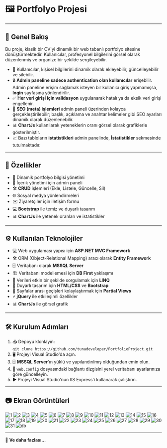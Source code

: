# 🖼️ **Portfolyo Projesi**

---

## 🌟 **Genel Bakış**

Bu proje, klasik bir CV'yi dinamik bir web tabanlı portfolyo sitesine dönüştürmektedir. Kullanıcılar, profesyonel bilgilerini görsel olarak düzenlenmiş ve organize bir şekilde sergileyebilir.

- 👤 Kullanıcılar, kişisel bilgilerini dinamik olarak ekleyebilir, güncelleyebilir ve silebilir.
- 🔒 **Admin paneline sadece authentication olan kullanıcılar** erişebilir. Admin paneline erişim sağlamak isteyen bir kullanıcı giriş yapmamışsa, **login** sayfasına yönlendirilir.
- ✅ **Her veri girişi için validasyon** uygulanarak hatalı ya da eksik veri girişi engellenir.
- 🔧 **SEO (meta) işlemleri** admin paneli üzerinden kolayca gerçekleştirilebilir; başlık, açıklama ve anahtar kelimeler gibi SEO ayarları dinamik olarak düzenlenebilir.
- 📊 **ChartJs** kullanılarak yeteneklerin oranı görsel olarak grafiklerle gösterilmiştir.
- 📈 Bazı tabloların **istatistikleri** admin panelinde, **İstatistikler** sekmesinde tutulmaktadır.

---

## 🚀 **Özellikler**

- 📝 Dinamik portfolyo bilgisi yönetimi
- 🔧 İçerik yönetimi için admin paneli
- 🛠️ **CRUD** işlemleri (Ekle, Listele, Güncelle, Sil)
- 🌐 Sosyal medya yönlendirmeleri
- ✉️ Ziyaretçiler için iletişim formu
- 💻 **Bootstrap** ile temiz ve duyarlı tasarım
- 📊 **ChartJs** ile yetenek oranları ve istatistikler

---

## ⚙️ **Kullanılan Teknolojiler**

- 💻 Web uygulaması yapısı için **ASP.NET MVC Framework**
- 🛠️ ORM (Object-Relational Mapping) aracı olarak **Entity Framework**
- 🗄️ Veritabanı olarak **MSSQL Server**
- 🏗️ Veritabanı modellemesi için **DB First** yaklaşımı
- 🔎 Verileri etkin bir şekilde sorgulamak için **LINQ**
- 🎨 Duyarlı tasarım için **HTML/CSS** ve **Bootstrap**
- 📄 Sayfalar arası geçişleri kolaylaştırmak için **Partial Views**
- ⚡ **jQuery** ile etkileşimli özellikler
- 📊 **ChartJs** ile görsel grafik

---

## 🛠️ **Kurulum Adımları**

1. 📥 Depoyu klonlayın:  
   `git clone https://github.com/tunadeveloper/PortfolioProject.git`
2. 🖥️ Projeyi Visual Studio'da açın.
3. 🗄️ **MSSQL Server**'ın yüklü ve yapılandırılmış olduğundan emin olun.
4. 📝 `web.config` dosyasındaki bağlantı dizgisini yerel veritabanı ayarlarınıza göre güncelleyin.
5. ▶️ Projeyi Visual Studio'nun IIS Express'i kullanarak çalıştırın.

---

## 📷 **Ekran Görüntüleri**

![1](https://github.com/user-attachments/assets/81ff159e-4b19-4e4a-8046-f9468ba0db6c)
![2](https://github.com/user-attachments/assets/ca710f86-d643-4fbf-8938-affdbc7da7e8)
![3](https://github.com/user-attachments/assets/a66a3a57-4c73-4597-9562-c399c039c9f7)
![4](https://github.com/user-attachments/assets/102187a5-4688-4c02-bd6a-a9975809b5e2)
![5](https://github.com/user-attachments/assets/cb91938f-6e5f-47fa-a5b7-3adc20344738)
![6](https://github.com/user-attachments/assets/fb3ab6ff-a209-47c8-9d70-b812b5e3f096)
![7](https://github.com/user-attachments/assets/b6a3dd95-4567-47ef-abc5-28d02209e722)
![8](https://github.com/user-attachments/assets/3a07e820-8500-4c79-aac0-5cfd5a3c63a6)
![9](https://github.com/user-attachments/assets/03b3e70e-03f3-4287-a263-e9d43e75bc0e)
![10](https://github.com/user-attachments/assets/eaac2079-c866-4bec-a726-d642947da945)
![11](https://github.com/user-attachments/assets/2df6f42b-adb5-4c8f-839a-6b0d18d528fe)
![12](https://github.com/user-attachments/assets/f0fd9e01-88fd-48a3-9fd4-1eed7cdddf90)
![13](https://github.com/user-attachments/assets/28598b72-dabd-493a-9bfd-d4ddd71d4956)
![14](https://github.com/user-attachments/assets/dfd5c5c0-7190-4f76-8e6d-9c621164bbe3)
![15](https://github.com/user-attachments/assets/f6c612c5-a464-448d-84b2-d9af5492aba3)
![16](https://github.com/user-attachments/assets/51805e1e-09de-425b-a88f-b8751f08fdb6)
![17](https://github.com/user-attachments/assets/27b618f3-8b92-4315-9198-390ae4ad1928)
![18](https://github.com/user-attachments/assets/69c65cc6-2081-4814-b395-539f760b3267)
![19](https://github.com/user-attachments/assets/3d0a86f8-218f-4e9f-99ef-81c09b5f053c)
![20](https://github.com/user-attachments/assets/9cbb68d3-6235-4147-9334-942c712e351e)
![21](https://github.com/user-attachments/assets/7a4df4f8-5bf7-44b0-afe5-357ee98043e1)
![22](https://github.com/user-attachments/assets/b44ab5f5-8485-41be-a9c4-ce952a6efc32)
![23](https://github.com/user-attachments/assets/a1eb08a3-8f8c-4ca2-9680-0315525c86d0)
![24](https://github.com/user-attachments/assets/b65e0ffa-66c0-40c9-a754-26fb254733db)
![25](https://github.com/user-attachments/assets/a915f8cf-c59f-4160-b6c8-af2d080e6340)
![26](https://github.com/user-attachments/assets/eade645e-f9a9-40fa-b70c-429e51643afd)
![27](https://github.com/user-attachments/assets/3d641494-3f1c-4a99-8695-0229b4ee1983)
![28](https://github.com/user-attachments/assets/8287ee0a-409d-4ac4-994b-adeb198cc4fb)
![29](https://github.com/user-attachments/assets/b1173141-5c3d-4187-b2e0-ba62bddbe5cf)
![30](https://github.com/user-attachments/assets/e4f868f3-17a4-4289-a95f-5a82775d3302)
![31](https://github.com/user-attachments/assets/916eb19c-b1f9-4dd0-b9e7-5ffc2b5a3f97)
![db](https://github.com/user-attachments/assets/6060138b-e9f9-4f21-95bb-222d83733072)


---

🎉 **Ve daha fazlası...**
